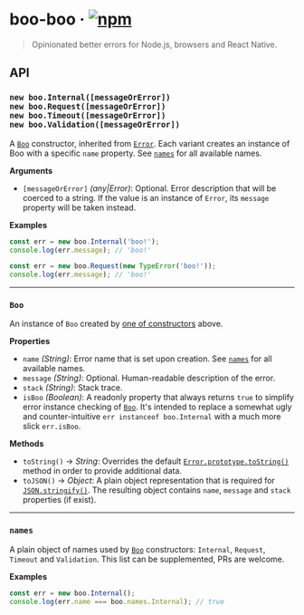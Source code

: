 boo-boo · [![npm](https://badge.fury.io/js/boo-boo.svg)](https://www.npmjs.com/package/boo-boo)
=======
> Opinionated better errors for Node.js, browsers and React Native.

## API

### `new boo.Internal([messageOrError])`<br>`new boo.Request([messageOrError])`<br>`new boo.Timeout([messageOrError])`<br>`new boo.Validation([messageOrError])`
A [`Boo`](#boo) constructor, inherited from [`Error`](https://developer.mozilla.org/en-US/docs/Web/JavaScript/Reference/Global_Objects/Error). 
Each variant creates an instance of Boo with a specific `name` property. See [`names`](#names) for all available names. 

__Arguments__
- `[messageOrError]` _(any|Error)_: Optional. Error description that will be coerced to a string. 
If the value is an instance of `Error`, its `message` property will be taken instead.

__Examples__
```js
const err = new boo.Internal('boo!');
console.log(err.message); // 'boo!'

const err = new boo.Request(new TypeError('boo!'));
console.log(err.message); // 'boo!'
```

---

### `Boo`
An instance of `Boo` created by [one of constructors](#new-boointernalmessageorerrornew-boorequestmessageorerrornew-bootimeoutmessageorerrornew-boovalidationmessageorerror)
above.

__Properties__
- `name` _(String)_: Error name that is set upon creation. See [`names`](#names) for all available names. 
- `message` _(String)_: Optional. Human-readable description of the error.
- `stack` _(String)_: Stack trace.
- `isBoo` _(Boolean)_: A readonly property that always returns `true` to simplify error instance checking of 
[`Boo`](#boo). It's intended to replace a somewhat ugly and counter-intuitive `err instanceof boo.Internal` with a much 
more slick `err.isBoo`.

__Methods__
- `toString()` → _String_: Overrides the default [`Error.prototype.toString()`](https://developer.mozilla.org/en-US/docs/Web/JavaScript/Reference/Global_Objects/Error/toString) 
method in order to provide additional data.
- `toJSON()` → _Object_: A plain object representation that is required for [`JSON.stringify()`](https://developer.mozilla.org/en/docs/Web/JavaScript/Reference/Global_Objects/JSON/stringify). 
The resulting object contains `name`, `message` and `stack` properties (if exist).

---

### `names`
A plain object of names used by [`Boo`](#boo) constructors: `Internal`, `Request`, `Timeout` and `Validation`. 
This list can be supplemented, PRs are welcome.

__Examples__
```js
const err = new boo.Internal();
console.log(err.name === boo.names.Internal); // true
```
